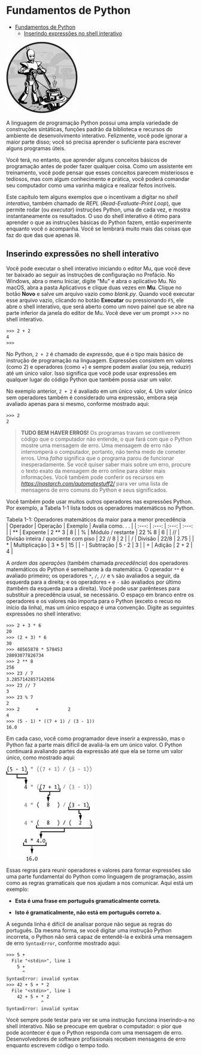 # Fundamentos de Python

- [Fundamentos de Python](#fundamentos-de-python)
  - [Inserindo expressões no shell interativo](#inserindo-expressões-no-shell-interativo)

![Fundamentos de Python](img/000143.jpg)

A linguagem de programação Python possui uma ampla variedade de construções sintáticas, funções padrão da biblioteca e recursos do ambiente de desenvolvimento interativo. Felizmente, você pode ignorar a maior parte disso; você só precisa aprender o suficiente para escrever alguns programas úteis.

Você terá, no entanto, que aprender alguns conceitos básicos de programação antes de poder fazer qualquer coisa. Como um assistente em treinamento, você pode pensar que esses conceitos parecem misteriosos e tediosos, mas com algum conhecimento e prática, você poderá comandar seu computador como uma varinha mágica e realizar feitos incríveis.

Este capítulo tem alguns exemplos que o incentivam a digitar no *shell interativo*, também chamado de *REPL* (*Read-Evaluate-Print Loop*), que permite rodar (ou *executar*) instruções Python, uma de cada vez, e mostra instantaneamente os resultados. O uso do shell interativo é ótimo para aprender o que as instruções básicas do Python fazem, então experimente enquanto você o acompanha. Você se lembrará muito mais das coisas que faz do que das que apenas lê.

## Inserindo expressões no shell interativo

Você pode executar o shell interativo iniciando o editor Mu, que você deve ter baixado ao seguir as instruções de configuração no Prefácio. No Windows, abra o menu Iniciar, digite "Mu" e abra o aplicativo Mu. No macOS, abra a pasta Aplicativos e clique duas vezes em **Mu**. Clique no botão **Novo** e salve um arquivo vazio como *blank.py*. Quando você executar esse arquivo vazio, clicando no botão **Executar** ou pressionando ```F5```, ele abre o shell interativo, que será aberto como um novo painel que se abre na parte inferior da janela do editor de Mu. Você deve ver um prompt *>>>* no shell interativo.

```pycon
>>> 2 + 2
4
>>>
```

No Python, ```2 + 2``` é chamado de *expressão*, que é o tipo mais básico de instrução de programação na linguagem. Expressões consistem em valores (como 2) e operadores (como +) e sempre podem avaliar (ou seja, reduzir) até um único valor. Isso significa que você pode usar expressões em qualquer lugar do código Python que também possa usar um valor.

No exemplo anterior, ```2 + 2``` é avaliado em um único valor, 4. Um valor único sem operadores também é considerado uma expressão, embora seja avaliado apenas para si mesmo, conforme mostrado aqui:

```pycon
>>> 2
2
```

>**TUDO BEM HAVER ERROS!**
>Os programas travam se contiverem código que o computador não entende, o que fará com que o Python mostre uma mensagem de erro. Uma mensagem de erro não interromperá o computador, portanto, não tenha medo de cometer erros. Uma *falha* significa que o programa parou de funcionar inesperadamente.
>Se você quiser saber mais sobre um erro, procure o texto exato da mensagem de erro online para obter mais informações. Você também pode conferir os recursos em *<https://nostarch.com/automatestuff2/>* para ver uma lista de mensagens de erro comuns do Python e seus significados.

Você também pode usar muitos outros operadores nas expressões Python. Por exemplo, a Tabela 1-1 lista todos os operadores matemáticos no Python.

Tabela 1-1: Operadores matemáticos da maior para a menor precedência  
| Operador | Operação | Exemplo | Avalia como. . . |
| :---: | :---: | :---: | :---: |
| \*\* | Expoente | 2 \*\* 3 | 8 |
| % | Módulo / restante | 22 % 8 | 6 |
| // | Divisão inteira / quociente com piso | 22 // 8 | 2 |
| / | Divisão | 22/8 | 2.75 |
| \* | Multiplicação | 3 \* 5 | 15 |
| - | Subtração | 5 - 2 | 3 |
| + | Adição | 2 + 2 | 4 |

A *ordem das operações* (também chamada *precedência*) dos operadores matemáticos do Python é semelhante à da matemática. O operador ```**``` é avaliado primeiro; os operadores ```*```, ```/```, ```//``` e ```%``` são avaliados a seguir, da esquerda para a direita; e os operadores ```+``` e ```-``` são avaliados por último (também da esquerda para a direita). Você pode usar parênteses para substituir a precedência usual, se necessário. O espaço em branco entre os operadores e os valores não importa para o Python (exceto o recuo no início da linha), mas um único espaço é uma convenção. Digite as seguintes expressões no shell interativo:

```pycon
>>> 2 + 3 * 6
20
>>> (2 + 3) * 6
30
>>> 48565878 * 578453
28093077826734
>>> 2 ** 8
256
>>> 23 / 7
3.2857142857142856
>>> 23 // 7
3
>>> 23 % 7
2
>>> 2      +           2
4
>>> (5 - 1) * ((7 + 1) / (3 - 1))
16.0
```

Em cada caso, você como programador deve inserir a expressão, mas o Python faz a parte mais difícil de avaliá-la em um único valor. O Python continuará avaliando partes da expressão até que ela se torne um valor único, como mostrado aqui:

![Expressão](img/000066.jpg)

Essas regras para reunir operadores e valores para formar expressões são uma parte fundamental do Python como linguagem de programação, assim como as regras gramaticais que nos ajudam a nos comunicar. Aqui está um exemplo:

- **Esta é uma frase em português gramaticalmente correta.**

- **Isto é gramaticalmente, não está em português correto a.**

A segunda linha é difícil de analisar porque não segue as regras do português. Da mesma forma, se você digitar uma instrução Python incorreta, o Python não será capaz de entendê-la e exibirá uma mensagem de erro ```SyntaxError```, conforme mostrado aqui:

```pycon
>>> 5 +
  File "<stdin>", line 1
    5 +
      ^
SyntaxError: invalid syntax
>>> 42 + 5 + * 2
  File "<stdin>", line 1
    42 + 5 + * 2
             ^
SyntaxError: invalid syntax
```

Você sempre pode testar para ver se uma instrução funciona inserindo-a no shell interativo. Não se preocupe em quebrar o computador: o pior que pode acontecer é que o Python responda com uma mensagem de erro. Desenvolvedores de software profissionais recebem mensagens de erro enquanto escrevem código o tempo todo.
